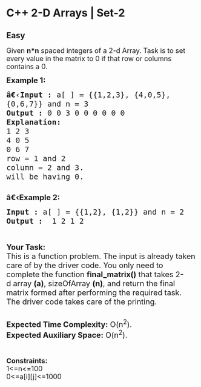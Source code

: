 # C++ 2-D Arrays | Set-2
## Easy
<div class="problem-statement">
                <p></p><p><span style="font-size:18px">Given <strong>n*n</strong> spaced integers of a 2-d Array. Task is to set every value in the matrix to 0 if that row or columns contains a 0.</span></p>

<p><span style="font-size:20px"><strong>Example 1:</strong></span></p>

<pre><span style="font-size:20px"><strong>â€‹</strong><strong>Input :</strong> a[ ] = {{1,2,3}, {4,0,5},
{0,6,7}} and n = 3
<strong>Output :</strong> 0 0 3 0 0 0 0 0 0</span><span style="font-size:18px">&nbsp;</span><span style="font-size:20px">
<strong>Explanation:</strong>
1 2 3
4 0 5
0 6 7
row = 1 and 2
column = 2 and 3.
will be having 0.
</span></pre>

<p><br>
<span style="font-size:20px"><strong>â€‹Example 2:</strong></span></p>

<pre><span style="font-size:20px"><strong>Input :</strong> a[ ] = {{1,2}, {1,2}} and n = 2 <strong>
Output :</strong>  1 2 1 2 </span></pre>

<p>&nbsp;</p>

<p><span style="font-size:20px"><strong>Your Task:</strong><br>
This is a function problem. The input is already taken care of by the driver code. You only need to complete the function <strong>final_matrix()</strong> that takes 2-d&nbsp;array <strong>(a)</strong>, sizeOfArray <strong>(n)</strong>, and return the final matrix formed after performing the required task. The driver code takes care of the printing.</span></p>

<p><br>
<span style="font-size:20px"><strong>Expected Time Complexity:</strong>&nbsp;O(n<sup>2</sup>).<br>
<strong>Expected Auxiliary Space:</strong>&nbsp;O(n<sup>2</sup>).</span></p>

<p>&nbsp;</p>

<p><span style="font-size:18px"><strong>Constraints:</strong><br>
1&lt;=n&lt;=100<br>
0&lt;=a[i][j]&lt;=1000</span></p>
 <p></p>
            </div>